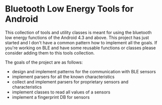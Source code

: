 Bluetooth Low Energy Tools for Android
======================================

This collection of tools and utility classes is meant for using the bluetooth low energy functions of the 
Android 4.3 and above. This project has just started and I don't have a common pattern how 
to implement all the goals. If you're working on BLE and have some reusable functions or classes 
please consider adding them to this tools collection.

The goals of the project are as follows:

 * design and implement patterns for the communication with BLE sensors
 * implement parsers for all the known characteristics
 * collect and implement parsers for proprietary sensors and characteristics
 * implement classes to read all values of a sensors
 * implement a fingerprint DB for sensors
 


